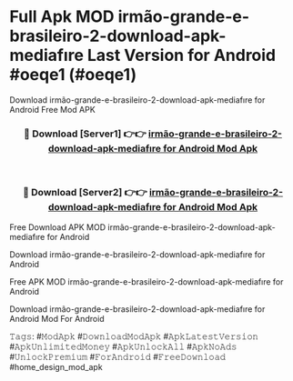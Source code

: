 # Full Apk MOD irmão-grande-e-brasileiro-2-download-apk-mediafıre Last Version for Android #oeqe1 (#oeqe1)
Download irmão-grande-e-brasileiro-2-download-apk-mediafıre for Android Free Mod APK

<div align="center">
<h3>🔴 Download [Server1] 👉👉 <a href="https://app.mediaupload.pro?title=irmão-grande-e-brasileiro-2-download-apk-mediafıre&ref=15F">irmão-grande-e-brasileiro-2-download-apk-mediafıre for Android Mod Apk</a></h3><br>

<h3>🔴 Download [Server2] 👉👉 <a href="https://app.mediaupload.pro?title=irmão-grande-e-brasileiro-2-download-apk-mediafıre&ref=15F">irmão-grande-e-brasileiro-2-download-apk-mediafıre for Android Mod Apk</a></h3>
</div>


Free Download APK MOD irmão-grande-e-brasileiro-2-download-apk-mediafıre for Android

Download irmão-grande-e-brasileiro-2-download-apk-mediafıre for Android 

Free APK MOD irmão-grande-e-brasileiro-2-download-apk-mediafıre for Android 

Download irmão-grande-e-brasileiro-2-download-apk-mediafıre for Android Mod For Android

𝚃𝚊𝚐𝚜: #𝙼𝚘𝚍𝙰𝚙𝚔 #𝙳𝚘𝚠𝚗𝚕𝚘𝚊𝚍𝙼𝚘𝚍𝙰𝚙𝚔 #𝙰𝚙𝚔𝙻𝚊𝚝𝚎𝚜𝚝𝚅𝚎𝚛𝚜𝚒𝚘𝚗 #𝙰𝚙𝚔𝚄𝚗𝚕𝚒𝚖𝚒𝚝𝚎𝚍𝙼𝚘𝚗𝚎𝚢 #𝙰𝚙𝚔𝚄𝚗𝚕𝚘𝚌𝚔𝙰𝚕𝚕 #𝙰𝚙𝚔𝙽𝚘𝙰𝚍𝚜 #𝚄𝚗𝚕𝚘𝚌𝚔𝙿𝚛𝚎𝚖𝚒𝚞𝚖 #𝙵𝚘𝚛𝙰𝚗𝚍𝚛𝚘𝚒𝚍 #𝙵𝚛𝚎𝚎𝙳𝚘𝚠𝚗𝚕𝚘𝚊𝚍 #home_design_mod_apk